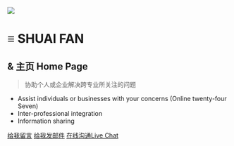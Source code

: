 <!-- _coverpage.md -->

![](https://encrypted-tbn0.gstatic.com/images?q=tbn:ANd9GcT8lEZyYBzqDkDbdnmIEpjn6WQdmQJ-q4AGvsY77GTsB_mac3KisFBfYjEEz4t_Mnx9Ehc&usqp=CAU)

# **≡ SHUAI FAN**
## & 主页 Home Page
> 协助个人或企业解决跨专业所关注的问题

* Assist individuals or businesses with your concerns (Online twenty-four Seven)
* Inter-professional integration
* Information sharing

[给我留言]()
[给我发邮件](mailto:mail@fanshuai.pp.ua)
[在线沟通Live Chat]()







<!-- Start of 封面背景 -->
<!-- 背景图片 -->


<!-- 背景色 -->









<!--  End of 封面背景 -->





















